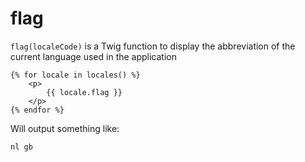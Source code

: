 # flag

`flag(localeCode)` is a Twig function to display the abbreviation of the current language used in the application

```twig
{% for locale in locales() %}
    <p>
        {{ locale.flag }}
    </p>
{% endfor %}
```

Will output something like:

```twig
nl gb
```
